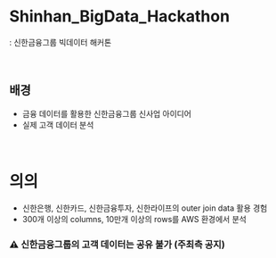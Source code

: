 # Shinhan_BigData_Hackathon
: 신한금융그룹 빅데이터 해커톤

<br>

## 배경
- 금융 데이터를 활용한 신한금융그룹 신사업 아이디어
- 실제 고객 데이터 분석
<br>

# 의의
- 신한은행, 신한카드, 신한금융투자, 신한라이프의 outer join data 활용 경험
- 300개 이상의 columns, 10만개 이상의 rows를 AWS 환경에서 분석

### ⚠ 신한금융그룹의 고객 데이터는 공유 불가 (주최측 공지)
